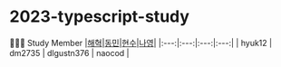 # 2023-typescript-study

👩🏻‍💻 Study Member
|[해혁](https://github.com/hyuk12)|[동민](https://github.com/dm2735)|[현수](https://github.com/dlgustn376)|[나영](https://github.com/naocod)|
|:---:|:---:|:---:|:---:|
| hyuk12 | dm2735 | dlgustn376 | naocod |
